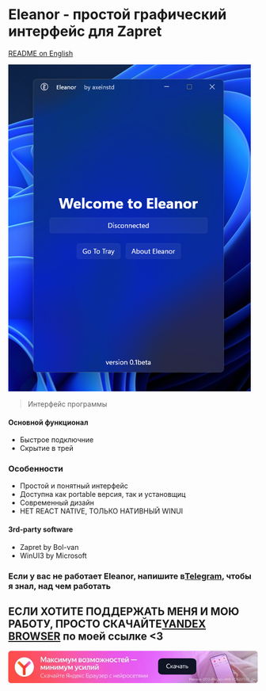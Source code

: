 # Eleanor - простой графический интерфейс для Zapret
[README on English](/README.md)

![preview](/GITHUB_ASSETS/preview.png)
> Интерфейс программы


#### Основной функционал
- Быстрое подключние
- Скрытие в трей


### Особенности
- Простой и понятный интерфейс
- Доступна как portable версия, так и установщиц
- Современный дизайн
- НЕТ REACT NATIVE, ТОЛЬКО НАТИВНЫЙ WINUI

#### 3rd-party software
- Zapret by Bol-van
- WinUI3 by Microsoft


### Если у вас не работает Eleanor, напишите в[Telegram](https://t.me/EleanorSup), чтобы я знал, над чем работать

## ЕСЛИ ХОТИТЕ ПОДДЕРЖАТЬ МЕНЯ И МОЮ РАБОТУ, ПРОСТО СКАЧАЙТЕ[YANDEX BROWSER](https://browser.yandex.ru/download?partner_id=831050&banerid=1313400152) по моей ссылке <3

![preview](/GITHUB_ASSETS/yandexbrowser1.webp)


